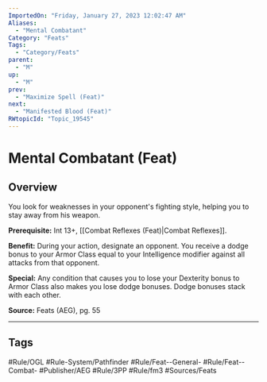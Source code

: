 ```yaml
---
ImportedOn: "Friday, January 27, 2023 12:02:47 AM"
Aliases:
  - "Mental Combatant"
Category: "Feats"
Tags:
  - "Category/Feats"
parent:
  - "M"
up:
  - "M"
prev:
  - "Maximize Spell (Feat)"
next:
  - "Manifested Blood (Feat)"
RWtopicId: "Topic_19545"
---
```

# Mental Combatant (Feat)
## Overview
You look for weaknesses in your opponent's fighting style, helping you to stay away from his weapon.

**Prerequisite:** Int 13+, [[Combat Reflexes (Feat)|Combat Reflexes]].

**Benefit:** During your action, designate an opponent. You receive a dodge bonus to your Armor Class equal to your Intelligence modifier against all attacks from that opponent.

**Special:** Any condition that causes you to lose your Dexterity bonus to Armor Class also makes you lose dodge bonuses. Dodge bonuses stack with each other.

**Source:** Feats (AEG), pg. 55


---
## Tags
#Rule/OGL #Rule-System/Pathfinder #Rule/Feat--General- #Rule/Feat--Combat- #Publisher/AEG #Rule/3PP #Rule/fm3 #Sources/Feats

